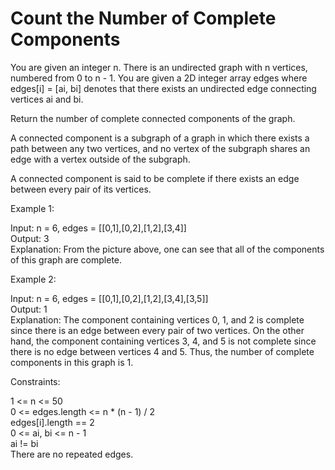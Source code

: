 # Count the Number of Complete Components

You are given an integer n. There is an undirected graph with n vertices, numbered from 0 to n - 1. You are given a 2D integer array edges where edges[i] = [ai, bi] denotes that there exists an undirected edge connecting vertices ai and bi.

Return the number of complete connected components of the graph.

A connected component is a subgraph of a graph in which there exists a path between any two vertices, and no vertex of the subgraph shares an edge with a vertex outside of the subgraph.

A connected component is said to be complete if there exists an edge between every pair of its vertices.

Example 1:

Input: n = 6, edges = [[0,1],[0,2],[1,2],[3,4]]\
Output: 3\
Explanation: From the picture above, one can see that all of the components of this graph are complete.

Example 2:

Input: n = 6, edges = [[0,1],[0,2],[1,2],[3,4],[3,5]]\
Output: 1\
Explanation: The component containing vertices 0, 1, and 2 is complete since there is an edge between every pair of two vertices. On the other hand, the component containing vertices 3, 4, and 5 is not complete since there is no edge between vertices 4 and 5. Thus, the number of complete components in this graph is 1.

Constraints:

1 <= n <= 50\
0 <= edges.length <= n * (n - 1) / 2\
edges[i].length == 2\
0 <= ai, bi <= n - 1\
ai != bi\
There are no repeated edges.